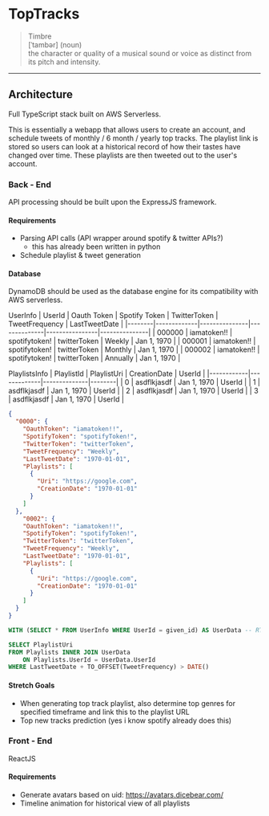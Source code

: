 # TopTracks

>Timbre<br>
> [ˈtambər] (noun)<br>
>  the character or quality of a musical sound or voice as distinct from its pitch and intensity.
---

## Architecture
Full TypeScript stack built on AWS Serverless.

This is essentially a webapp that allows users to create an account, and
schedule tweets of monthly / 6 month / yearly top tracks. The playlist link is
stored so users can look at a historical record of how their tastes have changed
over time. These playlists are then tweeted out to the user's account.

### Back - End
API processing should be built upon the ExpressJS framework.

#### Requirements
 - Parsing API calls (API wrapper around spotify & twitter APIs?)
   * this has already been written in python
 - Schedule playlist & tweet generation

#### Database
DynamoDB should be used as the database engine for its compatibility with AWS serverless.

UserInfo
| UserId | Oauth Token | Spotify Token | TwitterToken | TweetFrequency | LastTweetDate |
|--------|-------------|---------------|--------------|----------------|---------------|
| 000000 | iamatoken!! | spotifytoken! | twitterToken | Weekly         | Jan 1, 1970   |
| 000001 | iamatoken!! | spotifytoken! | twitterToken | Monthly        | Jan 1, 1970   |
| 000002 | iamatoken!! | spotifytoken! | twitterToken | Annually       | Jan 1, 1970   |

PlaylistsInfo
| PlaylistId | PlaylistUri | CreationDate | UserId |
|------------|-------------|--------------|--------|
| 0          | asdflkjasdf | Jan 1, 1970  | UserId |
| 1          | asdflkjasdf | Jan 1, 1970  | UserId |
| 2          | asdflkjasdf | Jan 1, 1970  | UserId |
| 3          | asdflkjasdf | Jan 1, 1970  | UserId |

```json
{
  "0000": {
    "OauthToken": "iamatoken!!",
    "SpotifyToken": "spotifyToken!",
    "TwitterToken": "twitterToken",
    "TweetFrequency": "Weekly",
    "LastTweetDate": "1970-01-01",
    "Playlists": [
      {
        "Uri": "https://google.com",
        "CreationDate": "1970-01-01"
      }
    ]
  },
    "0002": {
    "OauthToken": "iamatoken!!",
    "SpotifyToken": "spotifyToken!",
    "TwitterToken": "twitterToken",
    "TweetFrequency": "Weekly",
    "LastTweetDate": "1970-01-01",
    "Playlists": [
      {
        "Uri": "https://google.com",
        "CreationDate": "1970-01-01"
      }
    ]
  }
}
```


```sql
WITH (SELECT * FROM UserInfo WHERE UserId = given_id) AS UserData -- RTE (subquery)

SELECT PlaylistUri
FROM Playlists INNER JOIN UserData
    ON Playlists.UserId = UserData.UserId
WHERE LastTweetDate + TO_OFFSET(TweetFrequency) > DATE()
```

#### Stretch Goals
 - When generating top track playlist, also determine top genres for specified timeframe and link this to the playlist URL
 - Top new tracks prediction (yes i know spotify already does this)

### Front - End
ReactJS
#### Requirements
 - Generate avatars based on uid: https://avatars.dicebear.com/
 - Timeline animation for historical view of all playlists
